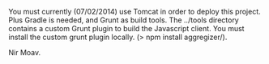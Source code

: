 You must currently (07/02/2014) use Tomcat in order to deploy this project.
Plus Gradle is needed, and Grunt as build tools.
The ../tools directory contains a custom Grunt plugin to build the Javascript client.
You must install the custom grunt plugin locally.
(> npm install aggregizer/).

Nir Moav.

